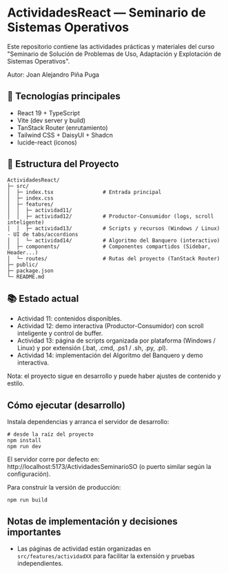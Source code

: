 # ActividadesReact — Seminario de Sistemas Operativos

Este repositorio contiene las actividades prácticas y materiales del curso "Seminario de Solución de Problemas de Uso, Adaptación y Explotación de Sistemas Operativos".

Autor: Joan Alejandro Piña Puga

## 🚀 Tecnologías principales

- React 19 + TypeScript
- Vite (dev server y build)
- TanStack Router (enrutamiento)
- Tailwind CSS + DaisyUI + Shadcn
- lucide-react (íconos)

## 📁 Estructura del Proyecto

```
ActividadesReact/
├─ src/
│  ├─ index.tsx                # Entrada principal
│  ├─ index.css
│  ├─ features/
│  │  ├─ actividad11/
│  │  ├─ actividad12/          # Productor-Consumidor (logs, scroll inteligente)
│  │  ├─ actividad13/          # Scripts y recursos (Windows / Linux) - UI de tabs/accordions
│  │  └─ actividad14/          # Algoritmo del Banquero (interactivo)
│  ├─ components/              # Componentes compartidos (Sidebar, Header...)
│  └─ routes/                  # Rutas del proyecto (TanStack Router)
├─ public/
├─ package.json
└─ README.md
```

## 📚 Estado actual 

- Actividad 11: contenidos disponibles.
- Actividad 12: demo interactiva (Productor-Consumidor) con scroll inteligente y control de buffer.
- Actividad 13: página de scripts organizada por plataforma (Windows / Linux) y por extensión (.bat, .cmd, .ps1 / .sh, .py, .pl).
- Actividad 14: implementación del Algoritmo del Banquero y demo interactiva.

Nota: el proyecto sigue en desarrollo y puede haber ajustes de contenido y estilo.

## Cómo ejecutar (desarrollo)

Instala dependencias y arranca el servidor de desarrollo:

```pwsh
# desde la raíz del proyecto
npm install
npm run dev
```

El servidor corre por defecto en: http://localhost:5173/ActividadesSeminarioSO (o puerto similar según la configuración).

Para construir la versión de producción:

```pwsh
npm run build
```

## Notas de implementación y decisiones importantes

- Las páginas de actividad están organizadas en `src/features/actividadXX` para facilitar la extensión y pruebas independientes.


